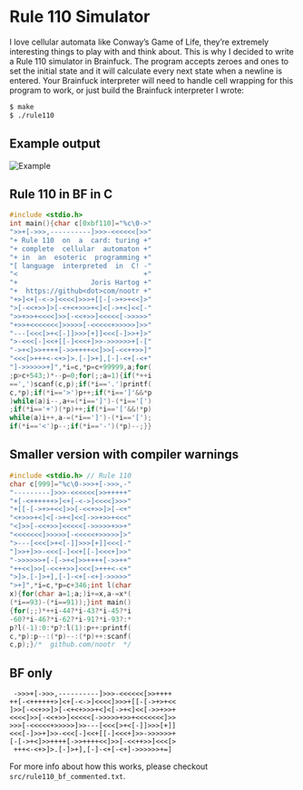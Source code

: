 # Rule 110 Simulator

I love cellular automata like Conway’s Game of Life, they’re extremely
interesting things to play with and think about. This is why I decided to write
a Rule 110 simulator in Brainfuck. The program accepts zeroes and ones to set
the initial state and it will calculate every next state when a newline is
entered. Your Brainfuck interpreter will need to handle cell wrapping for this
program to work, or just build the Brainfuck interpreter I wrote:

```bash
$ make
$ ./rule110
```

## Example output
![Example](example.png)

## Rule 110 in BF in C

```C
#include <stdio.h>
int main(){char c[0xbf110]="%c\0->"
">>+[->>>,----------]>>>-<<<<<<[>>"
"+ Rule 110  on  a  card: turing +"
"+ complete  cellular  automaton +"
"+ in  an  esoteric  programming +"
"[ language  interpreted  in  C! -"
"<                               +"
"+                  Joris Hartog +"
"+  https://github<dot>com/nootr +"
"+>]<+[-<->]<<<<]>>>+[[-[->+>+<<]>"
">[-<<+>>]>[-<+<+>>>+<]<[->+<]<<[-"
">>+>>+<<<<]>>[-<<+>>]<<<<<[->>>>>"
"+>>+<<<<<<<]>>>>>[-<<<<<+>>>>>]>>"
"---[<<<[>+<[-]]>>>[+]]<<<[-]>>+]>"
">-<<<[-]<<+[[-]<<<+]>>->>>>>>+[-["
"->+<]>>++++[->>++++<<]>>[-<<++>>]"
"<<<[>+++<-<+>]>.[-]>+],[-]-<+[-<+"
"]->>>>>>+]",*i=c,*p=c+99999,a;for(
;p>c+543;)*--p=0;for(;;a=1){if(*++i
==',')scanf(c,p);if(*i=='.')printf(
c,*p);if(*i=='>')p++;if(*i==']'&&*p
)while(a)i--,a+=(*i==']')-(*i=='[')
;if(*i=='+')(*p)++;if(*i=='['&&!*p)
while(a)i++,a-=(*i==']')-(*i=='[');
if(*i=='<')p--;if(*i=='-')(*p)--;}}
```

## Smaller version with compiler warnings

```C
#include <stdio.h> // Rule 110
char c[999]="%c\0->>>+[->>>,-"
"---------]>>>-<<<<<<[>>+++++"
"+[-<++++++>]<+[-<->]<<<<]>>>"
"+[[-[->+>+<<]>>[-<<+>>]>[-<+"
"<+>>>+<]<[->+<]<<[->>+>>+<<<"
"<]>>[-<<+>>]<<<<<[->>>>>+>>+"
"<<<<<<<]>>>>>[-<<<<<+>>>>>]>"
">---[<<<[>+<[-]]>>>[+]]<<<[-"
"]>>+]>>-<<<[-]<<+[[-]<<<+]>>"
"->>>>>>+[-[->+<]>>++++[->>++"
"++<<]>>[-<<++>>]<<<[>+++<-<+"
">]>.[-]>+],[-]-<+[-<+]->>>>>"
">+]",*i=c,*p=c+346;int l(char
x){for(char a=1;a;)i+=x,a-=x*(
(*i==93)-(*i==91));}int main()
{for(;;)*++i-44?*i-43?*i-45?*i
-60?*i-46?*i-62?*i-91?*i-93?:*
p?l(-1):0:*p?:l(1):p++:printf(
c,*p):p--:(*p)--:(*p)++:scanf(
c,p);}/*  github.com/nootr  */
```

## BF only

```brainfuck
 ->>>+[->>>,----------]>>>-<<<<<<[>>++++
++[-<++++++>]<+[-<->]<<<<]>>>+[[-[->+>+<<
]>>[-<<+>>]>[-<+<+>>>+<]<[->+<]<<[->>+>>+
<<<<]>>[-<<+>>]<<<<<[->>>>>+>>+<<<<<<<]>>
>>>[-<<<<<+>>>>>]>>---[<<<[>+<[-]]>>>[+]]
<<<[-]>>+]>>-<<<[-]<<+[[-]<<<+]>>->>>>>>+
[-[->+<]>>++++[->>++++<<]>>[-<<++>>]<<<[>
 +++<-<+>]>.[-]>+],[-]-<+[-<+]->>>>>>+=]
```

For more info about how this works, please checkout
`src/rule110_bf_commented.txt`.
